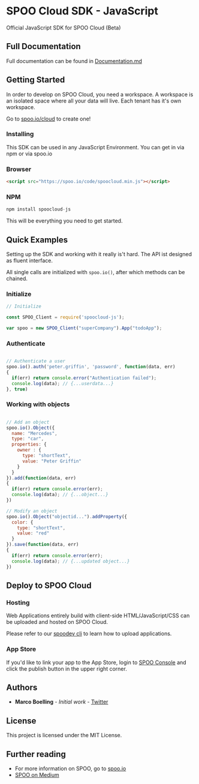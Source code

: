 # SPOO Cloud SDK - JavaScript

Official JavaScript SDK for SPOO Cloud (Beta)


## Full Documentation

Full documentation can be found in [Documentation.md](Documentation.md)


## Getting Started

In order to develop on SPOO Cloud, you need a workspace. A workspace is an isolated space where all your data will live. Each tenant has it's own workspace.

Go to [spoo.io/cloud](https://spoo.io/cloud) to create one!


### Installing

This SDK can be used in any JavaScript Environment. You can get in via npm or via spoo.io

### Browser

```html
<script src="https://spoo.io/code/spoocloud.min.js"></script>
```

### NPM

```javascript
npm install spoocloud-js
```

This will be everything you need to get started.

## Quick Examples

Setting up the SDK and working with it really is't hard. The API ist designed as fluent interface. 

All single calls are initialized with `spoo.io()`, after which methods can be chained.


### Initialize

```javascript
// Initialize

const SPOO_Client = require('spoocloud-js');

var spoo = new SPOO_Client("superCompany").App("todoApp");

```

### Authenticate

```javascript

// Authenticate a user
spoo.io().auth('peter.griffin', 'password', function(data, err)
{
  if(err) return console.error("Authentication failed");
  console.log(data); // {...userdata...}
}, true)

```

### Working with objects

```javascript

// Add an object
spoo.io().Object({
  name: "Mercedes",
  type: "car",
  properties: {
    owner : {
      type: "shortText",
      value: "Peter Griffin"
    }
  }
}).add(function(data, err)
{
  if(err) return console.error(err);
  console.log(data); // {...object...}
})

// Modify an object
spoo.io().Object("objectid...").addProperty({
  color: {
    type: "shortText",
    value: "red"
  }
}).save(function(data, err)
{
  if(err) return console.error(err);
  console.log(data); // {...updated object...}
})

```


## Deploy to SPOO Cloud

### Hosting

Web Applications entirely build with client-side HTML/JavaScript/CSS can be uploaded and hosted on SPOO Cloud.

Please refer to our [spoodev cli](https://www.npmjs.com/package/spoodev-cli) to learn how to upload applications.

### App Store

If you'd like to link your app to the App Store, login to [SPOO Console](https://spoo.io/console) and click the publish button in the upper right corner.


## Authors

* **Marco Boelling** - *Initial work* - [Twitter](https://twitter.com/marcoboelling)

## License

This project is licensed under the MIT License.

## Further reading

* For more information on SPOO, go to [spoo.io](https://spoo.io)
* [SPOO on Medium](https://medium.com/spoo-io)


